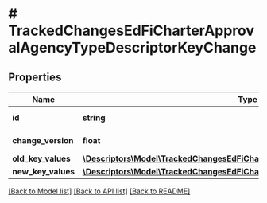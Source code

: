 # # TrackedChangesEdFiCharterApprovalAgencyTypeDescriptorKeyChange

## Properties

Name | Type | Description | Notes
------------ | ------------- | ------------- | -------------
**id** | **string** | Resource identifier | [optional]
**change_version** | **float** | Change version | [optional]
**old_key_values** | [**\Descriptors\Model\TrackedChangesEdFiCharterApprovalAgencyTypeDescriptorKey**](TrackedChangesEdFiCharterApprovalAgencyTypeDescriptorKey.md) |  | [optional]
**new_key_values** | [**\Descriptors\Model\TrackedChangesEdFiCharterApprovalAgencyTypeDescriptorKey**](TrackedChangesEdFiCharterApprovalAgencyTypeDescriptorKey.md) |  | [optional]

[[Back to Model list]](../../README.md#models) [[Back to API list]](../../README.md#endpoints) [[Back to README]](../../README.md)
